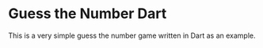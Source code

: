 # Guess the Number Dart

This is a very simple guess the number game written in Dart as an example.
